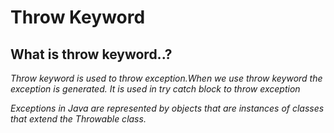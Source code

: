 # Throw Keyword

## What is throw keyword..?
*Throw keyword is used to throw exception.When we use throw keyword the exception is generated.*
*It is used in try catch block to throw exception*

 *Exceptions in Java are represented by objects that are instances of classes that extend the Throwable class.* 
